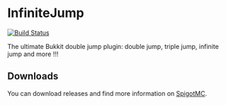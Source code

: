 # InfiniteJump
[![Build Status](https://travis-ci.org/MrMicky-FR/InfiniteJump.svg?branch=master)](https://travis-ci.org/MrMicky-FR/InfiniteJump)

The ultimate Bukkit double jump plugin: double jump, triple jump, infinite jump and more !!!

## Downloads
You can download releases and find more information on [SpigotMC](https://www.spigotmc.org/resources/inifinitejump.51522/).
